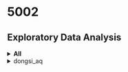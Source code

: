 # 5002 

##  Exploratory Data Analysis

<details>
  <summary>  <b>All</b>  </summary>

| Station | Distribution | Horizon Graph | Top Features |
|:------:| ------ | ------ | ------ | 
| dongsi_aq | <img src="https://github.com/sysu-zjw/MSBD-2018Fall/blob/master/img/5002Proj/dongsi_aq.png" width="240"> | <img src="https://github.com/sysu-zjw/MSBD-2018Fall/blob/master/img/5002Proj/dongsi_aq_HorizonGraph.png" width="240">| **PM2.5**: ['PM2.5_h1', 'PM2.5_h2', 'PM2.5_h8', 'PM10_h1', 'PM2.5_h3'] <br> **PM10**: ['PM10_h1', 'PM2.5_h1', 'PM10_h2', 'PM10_h4', 'windW2E_h2'] <br> **O3**: ['O3_h1', 'hour', 'O3_h2', 'O3_h3', 'wind_speed'] 
| tiantan_aq | <img src="https://github.com/sysu-zjw/MSBD-2018Fall/blob/master/img/5002Proj/tiantan_aq.png" width="240"> | <img src="https://github.com/sysu-zjw/MSBD-2018Fall/blob/master/img/5002Proj/tiantan_aq_HorizonGraph.png" width="240">| **PM2.5**: ['PM2.5_h1', 'PM2.5_h2', 'PM10_h1', 'PM2.5_h3', 'wind_speed'] <br> **PM10**: ['PM10_h1', 'PM2.5_h1', 'PM10_h2', 'PM10_h3', 'wind_direction_d5'] <br> **O3**: ['O3_h1', 'O3_h2', 'hour', 'wind_speed', 'O3_h5'] 
| guanyuan_aq | <img src="https://github.com/sysu-zjw/MSBD-2018Fall/blob/master/img/5002Proj/guanyuan_aq.png" width="240"> | <img src="https://github.com/sysu-zjw/MSBD-2018Fall/blob/master/img/5002Proj/guanyuan_aq_HorizonGraph.png" width="240">| **PM2.5**: ['PM2.5_h1', 'PM2.5_h2', 'PM10_h1', 'PM2.5_h3', 'PM2.5_h8'] <br> **PM10**: ['PM10_h1', 'PM10_h2', 'PM2.5_h1', 'wind_speed_d5', 'wind_speed_h7'] <br> **O3**: ['O3_h1', 'O3_h2', 'wind_speed', 'temperature', 'hour'] 
| wanshouxigong_aq | <img src="https://github.com/sysu-zjw/MSBD-2018Fall/blob/master/img/5002Proj/wanshouxigong_aq.png" width="240"> | <img src="https://github.com/sysu-zjw/MSBD-2018Fall/blob/master/img/5002Proj/wanshouxigong_aq_HorizonGraph.png" width="240">| **PM2.5**: ['PM2.5_h1', 'PM2.5_h2', 'PM10_h2', 'PM10_h1', 'PM2.5_h3'] <br> **PM10**: ['PM10_h1', 'PM10_h2', 'PM10_d1', 'PM2.5_h1', 'wind_direction_week2'] <br> **O3**: ['windN2S_h2', 'PM10_week2', 'O3_h1', 'O3_h2', 'wind_speed'] 
| aotizhongxin_aq | <img src="https://github.com/sysu-zjw/MSBD-2018Fall/blob/master/img/5002Proj/aotizhongxin_aq.png" width="240"> | <img src="https://github.com/sysu-zjw/MSBD-2018Fall/blob/master/img/5002Proj/aotizhongxin_aq_HorizonGraph.png" width="240">| **PM2.5**: ['PM2.5_h1', 'PM2.5_h2', 'PM10_h1', 'PM2.5_h3', 'PM10_h2'] <br> **PM10**: ['PM10_h1', 'PM10_h2', 'PM2.5_h1', 'humidity', 'PM10_h4'] <br> **O3**: ['O3_h1', 'O3_h2', 'hour', 'O3_h4', 'wind_speed'] 
| nongzhanguan_aq | <img src="https://github.com/sysu-zjw/MSBD-2018Fall/blob/master/img/5002Proj/nongzhanguan_aq.png" width="240"> | <img src="https://github.com/sysu-zjw/MSBD-2018Fall/blob/master/img/5002Proj/nongzhanguan_aq_HorizonGraph.png" width="240">| **PM2.5**: ['PM2.5_h1', 'PM2.5_h2', 'PM10_h2', 'humidity', 'humidity_h2'] <br> **PM10**: ['PM10_h1', 'PM2.5_h1', 'PM10_h2', 'windW2E_h1', 'PM10_h3'] <br> **O3**: ['O3_h1', 'humidity', 'temperature', 'O3_h2', 'wind_speed_h2'] 
| wanliu_aq | <img src="https://github.com/sysu-zjw/MSBD-2018Fall/blob/master/img/5002Proj/wanliu_aq.png" width="240"> | <img src="https://github.com/sysu-zjw/MSBD-2018Fall/blob/master/img/5002Proj/wanliu_aq_HorizonGraph.png" width="240">| **PM2.5**: ['PM2.5_h1', 'PM2.5_h2', 'humidity', 'PM2.5_h3', 'pressure_d5'] <br> **PM10**: ['PM10_h1', 'humidity', 'PM10_d1', 'PM2.5_h1', 'humidity_h2'] <br> **O3**: ['O3_h1', 'humidity', 'temperature', 'humidity_h2', 'O3_h2'] 
| beibuxinqu_aq | <img src="https://github.com/sysu-zjw/MSBD-2018Fall/blob/master/img/5002Proj/beibuxinqu_aq.png" width="240"> | <img src="https://github.com/sysu-zjw/MSBD-2018Fall/blob/master/img/5002Proj/beibuxinqu_aq_HorizonGraph.png" width="240">| **PM2.5**: ['PM2.5_h1', 'PM2.5_h4', 'PM2.5_h2', 'humidity_h12', 'PM2.5_d1'] <br> **PM10**: ['PM10_h1', 'PM10_d1', 'PM10_h2', 'PM10_d4', 'PM10_h7'] <br> **O3**: ['O3_h1', 'O3_h2', 'wind_speed', 'hour', 'temperature'] 
| zhiwuyuan_aq | <img src="https://github.com/sysu-zjw/MSBD-2018Fall/blob/master/img/5002Proj/zhiwuyuan_aq.png" width="240"> | None | **PM2.5**: ['PM2.5_h1', 'PM2.5_h2', 'PM10_h11', 'PM10_h12', 'PM2.5_h3'] <br> **PM10**: ['PM10_h1', 'PM10_d1', 'PM10_d2', 'PM10_h2', 'wind_speed_week1'] <br> **O3**: ['O3_h1', 'hour', 'O3_h2', 'wind_speed', 'temperature'] 
| fengtaihuayuan_aq | <img src="https://github.com/sysu-zjw/MSBD-2018Fall/blob/master/img/5002Proj/fengtaihuayuan_aq.png" width="240"> | <img src="https://github.com/sysu-zjw/MSBD-2018Fall/blob/master/img/5002Proj/fengtaihuayuan_aq_HorizonGraph.png" width="240">| **PM2.5**: ['PM2.5_h1', 'humidity', 'PM2.5_h2', 'PM10_h1', 'windN2S'] <br> **PM10**: ['PM10_h1', 'PM2.5_h1', 'PM10_h2', 'PM10_h3', 'humidity'] <br> **O3**: ['O3_h1', 'humidity', 'temperature', 'O3_h2', 'wind_speed'] 
| yungang_aq | <img src="https://github.com/sysu-zjw/MSBD-2018Fall/blob/master/img/5002Proj/yungang_aq.png" width="240"> | <img src="https://github.com/sysu-zjw/MSBD-2018Fall/blob/master/img/5002Proj/yungang_aq_HorizonGraph.png" width="240">| **PM2.5**: ['PM2.5_h1', 'PM2.5_h2', 'windN2S', 'wind_speed_h4', 'PM2.5_week2'] <br> **PM10**: ['PM10_h1', 'PM10_h2', 'PM2.5_h1', 'PM10_d1', 'windW2E'] <br> **O3**: ['O3_h1', 'O3_h2', 'wind_speed', 'hour', 'temperature'] 
| gucheng_aq | <img src="https://github.com/sysu-zjw/MSBD-2018Fall/blob/master/img/5002Proj/gucheng_aq.png" width="240"> | <img src="https://github.com/sysu-zjw/MSBD-2018Fall/blob/master/img/5002Proj/gucheng_aq_HorizonGraph.png" width="240">| **PM2.5**: ['PM2.5_h1', 'PM2.5_h2', 'PM2.5_h3', 'PM2.5_h7', 'PM10_h1'] <br> **PM10**: ['PM10_h1', 'PM10_h2', 'PM2.5_h1', 'PM2.5_h3', 'PM10_d1'] <br> **O3**: ['O3_h1', 'O3_h2', 'hour', 'temperature', 'wind_speed'] 
| fangshan_aq | <img src="https://github.com/sysu-zjw/MSBD-2018Fall/blob/master/img/5002Proj/fangshan_aq.png" width="240"> | <img src="https://github.com/sysu-zjw/MSBD-2018Fall/blob/master/img/5002Proj/fangshan_aq_HorizonGraph.png" width="240">| **PM2.5**: ['PM2.5_h1', 'PM2.5_h2', 'PM2.5_h7', 'wind_direction_d4', 'windN2S'] <br> **PM10**: ['PM10_h1', 'PM10_h2', 'PM2.5_h1', 'PM10_d1', 'humidity_week2'] <br> **O3**: ['O3_h1', 'O3_h2', 'hour', 'wind_speed', 'temperature'] 
| daxing_aq | <img src="https://github.com/sysu-zjw/MSBD-2018Fall/blob/master/img/5002Proj/daxing_aq.png" width="240"> | <img src="https://github.com/sysu-zjw/MSBD-2018Fall/blob/master/img/5002Proj/daxing_aq_HorizonGraph.png" width="240">| **PM2.5**: ['PM2.5_h1', 'PM2.5_h4', 'PM2.5_h5', 'PM2.5_h3', 'PM2.5_h2'] <br> **PM10**: ['PM10_h1', 'PM10_h2', 'PM10_d1', 'PM2.5_h1', 'windN2S'] <br> **O3**: ['O3_h1', 'O3_h2', 'temperature', 'hour', 'wind_speed'] 
| yizhuang_aq | <img src="https://github.com/sysu-zjw/MSBD-2018Fall/blob/master/img/5002Proj/yizhuang_aq.png" width="240"> | <img src="https://github.com/sysu-zjw/MSBD-2018Fall/blob/master/img/5002Proj/yizhuang_aq_HorizonGraph.png" width="240">| **PM2.5**: ['PM2.5_h1', 'PM2.5_h2', 'PM2.5_h3', 'PM2.5_h4', 'PM10_h1'] <br> **PM10**: ['PM10_h1', 'PM10_d1', 'PM10_h2', 'PM10_h5', 'PM10_h3'] <br> **O3**: ['O3_h1', 'hour', 'O3_h2', 'O3_h4', 'O3_h7'] 
| tongzhou_aq | <img src="https://github.com/sysu-zjw/MSBD-2018Fall/blob/master/img/5002Proj/tongzhou_aq.png" width="240"> | <img src="https://github.com/sysu-zjw/MSBD-2018Fall/blob/master/img/5002Proj/tongzhou_aq_HorizonGraph.png" width="240">| **PM2.5**: ['PM2.5_h1', 'PM2.5_h2', 'wind_speed_h1', 'wind_direction_h11', 'wind_speed_h8'] <br> **PM10**: ['PM10_h1', 'PM10_h2', 'PM10_d1', 'humidity_h2', 'PM2.5_d1'] <br> **O3**: ['O3_h1', 'O3_h2', 'hour', 'O3_h4', 'wind_speed'] 
| shunyi_aq | <img src="https://github.com/sysu-zjw/MSBD-2018Fall/blob/master/img/5002Proj/shunyi_aq.png" width="240"> | <img src="https://github.com/sysu-zjw/MSBD-2018Fall/blob/master/img/5002Proj/shunyi_aq_HorizonGraph.png" width="240">| **PM2.5**: ['PM2.5_h1', 'PM2.5_h2', 'windN2S_h1', 'PM2.5_h3', 'windN2S'] <br> **PM10**: ['PM10_h1', 'PM10_d1', 'PM2.5_h1', 'windN2S', 'PM10_h2'] <br> **O3**: ['O3_h1', 'humidity', 'O3_h2', 'hour', 'wind_speed'] 
| pingchang_aq | <img src="https://github.com/sysu-zjw/MSBD-2018Fall/blob/master/img/5002Proj/pingchang_aq.png" width="240"> | <img src="https://github.com/sysu-zjw/MSBD-2018Fall/blob/master/img/5002Proj/pingchang_aq_HorizonGraph.png" width="240">| **PM2.5**: ['PM2.5_h1', 'humidity', 'PM2.5_h2', 'PM2.5_h4', 'windN2S'] <br> **PM10**: ['PM10_h1', 'PM10_d1', 'PM10_h2', 'PM2.5_h1', 'windW2E'] <br> **O3**: ['O3_h1', 'humidity', 'temperature', 'hour', 'O3_h2'] 
| mentougou_aq | <img src="https://github.com/sysu-zjw/MSBD-2018Fall/blob/master/img/5002Proj/mentougou_aq.png" width="240"> | <img src="https://github.com/sysu-zjw/MSBD-2018Fall/blob/master/img/5002Proj/mentougou_aq_HorizonGraph.png" width="240">| **PM2.5**: ['PM2.5_h1', 'PM2.5_h2', 'PM2.5_h4', 'PM2.5_h12', 'O3_h2'] <br> **PM10**: ['PM10_h1', 'PM10_d1', 'PM10_h3', 'wind_direction_d6', 'PM10_h2'] <br> **O3**: ['O3_h1', 'hour', 'O3_h2', 'wind_speed', 'wind_speed_h1'] 
| pinggu_aq | <img src="https://github.com/sysu-zjw/MSBD-2018Fall/blob/master/img/5002Proj/pinggu_aq.png" width="240"> | <img src="https://github.com/sysu-zjw/MSBD-2018Fall/blob/master/img/5002Proj/pinggu_aq_HorizonGraph.png" width="240">| **PM2.5**: ['PM2.5_h1', 'humidity', 'windN2S_h1', 'PM2.5_h2', 'windW2E_h1'] <br> **PM10**: ['PM10_h1', 'PM2.5_h3', 'PM10_d1', 'PM2.5_h1', 'PM2.5_h4'] <br> **O3**: ['O3_h1', 'humidity', 'temperature', 'wind_direction_h1', 'wind_speed_h1'] 
| huairou_aq | <img src="https://github.com/sysu-zjw/MSBD-2018Fall/blob/master/img/5002Proj/huairou_aq.png" width="240"> | <img src="https://github.com/sysu-zjw/MSBD-2018Fall/blob/master/img/5002Proj/huairou_aq_HorizonGraph.png" width="240">| **PM2.5**: ['PM2.5_h1', 'PM10_d2', 'PM2.5_d2', 'wind_direction_year1', 'windN2S_h6'] <br> **PM10**: ['PM10_h1', 'PM10_d1', 'windN2S_h8', 'humidity_h2', 'humidity'] <br> **O3**: ['O3_h1', 'humidity', 'temperature', 'wind_direction_d6', 'O3_h2'] 
| miyun_aq | <img src="https://github.com/sysu-zjw/MSBD-2018Fall/blob/master/img/5002Proj/miyun_aq.png" width="240"> | <img src="https://github.com/sysu-zjw/MSBD-2018Fall/blob/master/img/5002Proj/miyun_aq_HorizonGraph.png" width="240">| **PM2.5**: ['windW2E_d5', 'PM2.5_h1', 'windN2S_h11', 'humidity', 'PM2.5_h2'] <br> **PM10**: ['PM10_h1', 'PM2.5_h1', 'PM10_d1', 'humidity', 'PM2.5_h2'] <br> **O3**: ['O3_h1', 'humidity', 'temperature', 'wind_speed_h1', 'O3_h6'] 
| yanqin_aq | <img src="https://github.com/sysu-zjw/MSBD-2018Fall/blob/master/img/5002Proj/yanqin_aq.png" width="240"> | <img src="https://github.com/sysu-zjw/MSBD-2018Fall/blob/master/img/5002Proj/yanqin_aq_HorizonGraph.png" width="240">| **PM2.5**: ['PM2.5_h1', 'PM2.5_h2', 'humidity', 'PM2.5_h3', 'sunny/clear'] <br> **PM10**: ['PM10_h1', 'PM10_h2', 'PM10_d1', 'humidity', 'windW2E'] <br> **O3**: ['O3_h1', 'humidity', 'wind_speed', 'wind_speed_h1', 'windN2S'] 
| dingling_aq | <img src="https://github.com/sysu-zjw/MSBD-2018Fall/blob/master/img/5002Proj/dingling_aq.png" width="240"> | <img src="https://github.com/sysu-zjw/MSBD-2018Fall/blob/master/img/5002Proj/dingling_aq_HorizonGraph.png" width="240">| **PM2.5**: ['PM2.5_h1', 'PM2.5_h2', 'wind_speed_d1', 'PM10_h2', 'PM10_h1'] <br> **PM10**: ['PM10_h1', 'PM10_d1', 'PM2.5_h1', 'PM2.5_h9', 'PM10_h6'] <br> **O3**: ['O3_h1', 'hour', 'O3_h2', 'wind_speed', 'temperature'] 
| badaling_aq | <img src="https://github.com/sysu-zjw/MSBD-2018Fall/blob/master/img/5002Proj/badaling_aq.png" width="240"> | <img src="https://github.com/sysu-zjw/MSBD-2018Fall/blob/master/img/5002Proj/badaling_aq_HorizonGraph.png" width="240">| **PM2.5**: ['PM2.5_h1', 'PM2.5_h2', 'wind_direction_year1', 'wind_speed_h4', 'PM2.5_d1'] <br> **PM10**: ['PM10_h1', 'PM10_h2', 'PM2.5_h1', 'PM10_h3', 'PM10_d1'] <br> **O3**: ['O3_h1', 'wind_speed', 'hour', 'O3_h5', 'O3_h2'] 
| miyunshuiku_aq | <img src="https://github.com/sysu-zjw/MSBD-2018Fall/blob/master/img/5002Proj/miyunshuiku_aq.png" width="240"> | <img src="https://github.com/sysu-zjw/MSBD-2018Fall/blob/master/img/5002Proj/miyunshuiku_aq_HorizonGraph.png" width="240">| **PM2.5**: ['PM2.5_h1', 'PM2.5_h2', 'PM10_d6', 'windN2S_h1', 'PM2.5_h10'] <br> **PM10**: ['PM10_h1', 'wind_speed_d5', 'PM10_d1', 'PM10_h2', 'wind_direction_d3'] <br> **O3**: ['O3_h1', 'temperature', 'O3_h2', 'windN2S_h4', 'O3_h3'] 
| donggaocun_aq | <img src="https://github.com/sysu-zjw/MSBD-2018Fall/blob/master/img/5002Proj/donggaocun_aq.png" width="240"> | <img src="https://github.com/sysu-zjw/MSBD-2018Fall/blob/master/img/5002Proj/donggaocun_aq_HorizonGraph.png" width="240">| **PM2.5**: ['PM2.5_h1', 'PM2.5_h2', 'PM2.5_h3', 'PM10_h1', 'windN2S_h1'] <br> **PM10**: ['PM10_h1', 'PM10_d1', 'PM10_h2', 'PM2.5_h1', 'wind_speed_h4'] <br> **O3**: ['O3_h1', 'O3_h2', 'temperature', 'hour', 'PM2.5_h1'] 
| yongledian_aq | <img src="https://github.com/sysu-zjw/MSBD-2018Fall/blob/master/img/5002Proj/yongledian_aq.png" width="240"> | <img src="https://github.com/sysu-zjw/MSBD-2018Fall/blob/master/img/5002Proj/yongledian_aq_HorizonGraph.png" width="240">| **PM2.5**: ['PM2.5_h1', 'PM2.5_h2', 'PM2.5_h3', 'humidity', 'PM10_h1'] <br> **PM10**: ['PM10_h1', 'PM10_d1', 'PM10_h2', 'PM2.5_h1', 'PM10_year1'] <br> **O3**: ['O3_h1', 'hour', 'O3_h2', 'wind_speed', 'O3_h3'] 
| yufa_aq | <img src="https://github.com/sysu-zjw/MSBD-2018Fall/blob/master/img/5002Proj/yufa_aq.png" width="240"> | <img src="https://github.com/sysu-zjw/MSBD-2018Fall/blob/master/img/5002Proj/yufa_aq_HorizonGraph.png" width="240">| **PM2.5**: ['PM2.5_h1', 'PM2.5_h3', 'PM2.5_h2', 'PM10_h1', 'O3_h11'] <br> **PM10**: ['PM10_h1', 'PM10_d1', 'PM10_h2', 'PM2.5_h1', 'PM10_h3'] <br> **O3**: ['O3_h1', 'hour', 'O3_h2', 'PM2.5_h1', 'temperature'] 
| liulihe_aq | <img src="https://github.com/sysu-zjw/MSBD-2018Fall/blob/master/img/5002Proj/liulihe_aq.png" width="240"> | <img src="https://github.com/sysu-zjw/MSBD-2018Fall/blob/master/img/5002Proj/liulihe_aq_HorizonGraph.png" width="240">| **PM2.5**: ['PM2.5_h1', 'PM10_week1', 'PM10_h1', 'PM2.5_h5', 'PM2.5_h2'] <br> **PM10**: ['PM10_h1', 'PM10_d1', 'PM10_h2', 'PM2.5_h1', 'PM10_h10'] <br> **O3**: ['O3_h1', 'O3_h2', 'hour', 'O3_h5', 'O3_h3'] 
| qianmen_aq | <img src="https://github.com/sysu-zjw/MSBD-2018Fall/blob/master/img/5002Proj/qianmen_aq.png" width="240"> | <img src="https://github.com/sysu-zjw/MSBD-2018Fall/blob/master/img/5002Proj/qianmen_aq_HorizonGraph.png" width="240">| **PM2.5**: ['PM2.5_h1', 'PM2.5_h2', 'PM10_h1', 'PM2.5_h4', 'PM2.5_h3'] <br> **PM10**: ['PM10_h1', 'PM2.5_h1', 'PM10_h2', 'humidity_h6', 'windW2E_h1'] <br> **O3**: ['O3_h1', 'wind_speed', 'O3_h2', 'hour', 'humidity'] 
| yongdingmennei_aq | <img src="https://github.com/sysu-zjw/MSBD-2018Fall/blob/master/img/5002Proj/yongdingmennei_aq.png" width="240"> | <img src="https://github.com/sysu-zjw/MSBD-2018Fall/blob/master/img/5002Proj/yongdingmennei_aq_HorizonGraph.png" width="240">| **PM2.5**: ['PM2.5_h1', 'PM2.5_h2', 'PM10_h1', 'wind_direction_year1', 'PM10_h2'] <br> **PM10**: ['PM10_h1', 'PM2.5_h1', 'PM10_h2', 'PM10_h3', 'wind_direction_year1'] <br> **O3**: ['O3_h1', 'O3_h2', 'temperature', 'wind_speed', 'hour'] 
| xizhimenbei_aq | <img src="https://github.com/sysu-zjw/MSBD-2018Fall/blob/master/img/5002Proj/xizhimenbei_aq.png" width="240"> | <img src="https://github.com/sysu-zjw/MSBD-2018Fall/blob/master/img/5002Proj/xizhimenbei_aq_HorizonGraph.png" width="240">| **PM2.5**: ['PM2.5_h1', 'PM10_h1', 'PM2.5_h2', 'PM10_h2', 'wind_speed'] <br> **PM10**: ['PM10_h1', 'PM10_d1', 'PM10_h2', 'PM2.5_h1', 'PM10_d2'] <br> **O3**: ['O3_h1', 'O3_h2', 'hour', 'wind_speed', 'O3_h3'] 
| nansanhuan_aq | <img src="https://github.com/sysu-zjw/MSBD-2018Fall/blob/master/img/5002Proj/nansanhuan_aq.png" width="240"> | <img src="https://github.com/sysu-zjw/MSBD-2018Fall/blob/master/img/5002Proj/nansanhuan_aq_HorizonGraph.png" width="240">| **PM2.5**: ['PM2.5_h1', 'PM2.5_h2', 'wind_speed', 'wind_direction_h5', 'PM2.5_h3'] <br> **PM10**: ['PM10_h1', 'PM2.5_h1', 'PM10_h2', 'PM2.5_h3', 'wind_direction_h1'] <br> **O3**: ['O3_h1', 'hour', 'wind_speed', 'O3_h4', 'O3_h2'] 
| dongsihuan_aq | <img src="https://github.com/sysu-zjw/MSBD-2018Fall/blob/master/img/5002Proj/dongsihuan_aq.png" width="240"> | <img src="https://github.com/sysu-zjw/MSBD-2018Fall/blob/master/img/5002Proj/dongsihuan_aq_HorizonGraph.png" width="240">| **PM2.5**: ['PM2.5_h1', 'PM2.5_h2', 'humidity', 'humidity_h2', 'PM2.5_h3'] <br> **PM10**: ['PM10_h1', 'PM10_h2', 'PM2.5_h1', 'humidity', 'PM10_h3'] <br> **O3**: ['O3_h1', 'humidity', 'temperature', 'wind_speed_h1', 'hour'] 
</details>





<details>   <summary>dongsi_aq</summary> <table border=0 >     <tbody>         <tr>             <td width='20%' align='center' valign='center'>  <b>AQ Distribution</b></td>             <td width='80%'> <img src='https://github.com/sysu-zjw/MSBD-2018Fall/blob/master/img/5002Proj/dongsi_aq.png'> </td>         </tr>         <tr>             <td width='20%' align='center' valign='center' >  <b>AQ Horizon Graph</b> </td>             <td width='80%'> <img src='https://github.com/sysu-zjw/MSBD-2018Fall/blob/master/img/5002Proj/dongsi_aq_HorizonGraph.png'> </td>         </tr>         <tr>             <td width='20%' align='center' valign='center'>  <b>AQ Top Feature</b> </td>             <td width='80%'> <b>PM2.5</b>: ['PM2.5_h1', 'PM2.5_h2', 'PM2.5_h8', 'PM10_h1', 'PM2.5_h3'] <br/>                 <b>PM10 &nbsp;</b>: ['PM10_h1', 'PM2.5_h1', 'PM10_h2', 'PM10_h4', 'windW2E_h2']  <br/>                  <b>O3   &nbsp;&nbsp;&nbsp;</b>: ['O3_h1', 'hour', 'O3_h2', 'O3_h3', 'wind_speed'] </td>         </tr>     </tbody> </table> </details>


